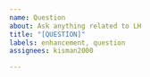 ```yaml
---
name: Question
about: Ask anything related to LH
title: "[QUESTION]"
labels: enhancement, question
assignees: kisman2000

---
```



